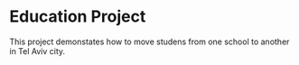 # Education Project
This project demonstates how to move studens from one school to another in Tel Aviv city.
